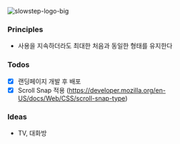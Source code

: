 
![slowstep-logo-big](https://github.com/nninnnin/slowstep-blog/assets/34882520/8d0d7892-bdd0-47cb-9928-a0d5d74c5316)

### Principles

- 사용을 지속하더라도 최대한 처음과 동일한 형태를 유지한다

### Todos

- [x] 랜딩페이지 개발 후 배포
- [x] Scroll Snap 적용 (https://developer.mozilla.org/en-US/docs/Web/CSS/scroll-snap-type)

### Ideas

- TV, 대화방
